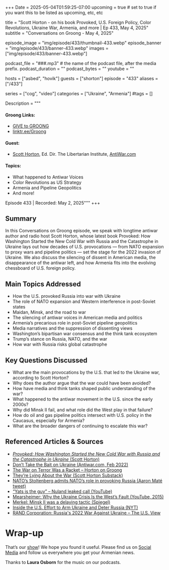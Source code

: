 +++
Date = 2025-05-04T01:59:25-07:00
upcoming = true # set to true if you want this to be listed as upcoming, etc, etc

title = "Scott Horton - on his book Provoked, U.S. Foreign Policy, Color Revolutions, Ukraine War, Armenia, and more | Ep 433, May 4, 2025"
subtitle = "Conversations on Groong - May 4, 2025"

episode_image = "img/episode/433/thumbnail-433.webp"
episode_banner = "img/episode/433/banner-433.webp"
images = ["img/episode/433/banner-433.webp"]

podcast_file = "###.mp3" # the name of the podcast file, after the media prefix.
podcast_duration = ""
podcast_bytes = ""
youtube = ""

hosts = ["asbed", "hovik"]
guests = ["shorton"]
episode = "433"
aliases = ["/433"]

series = ["cog", "video"]
categories = ["Ukraine", "Armenia"]
#tags = []

Description = """

#### Groong Links:
* [GIVE to GROONG](https://podcasts.groong.org/donate)
* [linktr.ee/Groong](https://linktr.ee/groong)

#### Guest:
* [Scott Horton](/guest/shorton), Ed. Dir. The Libertarian Institute, [AntiWar.com](https://antiwar.com)

#### Topics:
* What happened to Antiwar Voices
* Color Revolutions as US Strategy
* Armenia and Pipeline Geopolitics
* And more!


Episode 433 | Recorded: May 2, 2025"""
+++

## **Summary**
In this Conversations on Groong episode, we speak with longtime antiwar author and radio host Scott Horton, whose latest book Provoked: How Washington Started the New Cold War with Russia and the Catastrophe in Ukraine lays out how decades of U.S. provocations — from NATO expansion to proxy wars and pipeline politics — set the stage for the 2022 invasion of Ukraine. We also discuss the silencing of dissent in American media, the disappearance of the antiwar left, and how Armenia fits into the evolving chessboard of U.S. foreign policy.

## **Main Topics Addressed**
- How the U.S. provoked Russia into war with Ukraine  
- The role of NATO expansion and Western interference in post-Soviet states  
- Maidan, Minsk, and the road to war  
- The silencing of antiwar voices in American media and politics  
- Armenia’s precarious role in post-Soviet pipeline geopolitics  
- Media narratives and the suppression of dissenting views  
- Washington’s bipartisan war consensus and the think tank ecosystem  
- Trump’s stance on Russia, NATO, and the war  
- How war with Russia risks global catastrophe  

## **Key Questions Discussed**
- What are the main provocations by the U.S. that led to the Ukraine war, according to Scott Horton?  
- Why does the author argue that the war could have been avoided?  
- How have media and think tanks shaped public understanding of the war?  
- What happened to the antiwar movement in the U.S. since the early 2000s?  
- Why did Minsk II fail, and what role did the West play in that failure?  
- How do oil and gas pipeline politics intersect with U.S. policy in the Caucasus, especially for Armenia?  
- What are the broader dangers of continuing to escalate this war?  

## **Referenced Articles & Sources**
- [*Provoked: How Washington Started the New Cold War with Russia and the Catastrophe in Ukraine* (Scott Horton)](https://amzn.to/3UtFIfb)  
- [Don’t Take the Bait on Ukraine (Antiwar.com, Feb 2022)](https://original.antiwar.com/scott/2022/02/24/dont-take-the-bait-on-ukraine)  
- [The War on Terror Was a Racket – Horton on Groong](https://podcasts.groong.org/e/episode-411-horton)  
- [They’re Lying About the War (Scott Horton Substack)](https://scotthorton.substack.com/p/theyre-lying-about-the-war)  
- [NATO’s Stoltenberg admits NATO’s role in provoking Russia (Aaron Maté tweet)](https://twitter.com/aaronjmate/status/1712155632444872783)  
- [“Yats is the guy” – Nuland leaked call (YouTube)](https://www.youtube.com/watch?v=WV9J6sxCs5k)  
- [Mearsheimer: Why the Ukraine Crisis Is the West’s Fault (YouTube, 2015)](https://www.youtube.com/watch?v=JrMiSQAGOS4)  
- [Merkel: Minsk II was a delaying tactic (Spiegel)](https://www.spiegel.de/international/germany/angela-merkel-we-have-to-take-words-of-hate-seriously-a-382b6a37-0002-0001-0000-000000027989)  
- [Inside the U.S. Effort to Arm Ukraine and Deter Russia (NYT)](https://www.nytimes.com/2022/03/06/us/politics/us-ukraine-weapons.html)  
- [RAND Corporation: Russia's 2022 War Against Ukraine – The U.S. View](https://www.rand.org/pubs/research_reports/RRA1147-4.html)




# Wrap-up

That’s our [show](https://podcasts.groong.org/)! We hope you found it useful. Please find us on [Social Media](https://linktr.ee/groong) and follow us everywhere you get your Armenian news.

Thanks to **Laura Osborn** for the music on our podcasts.
